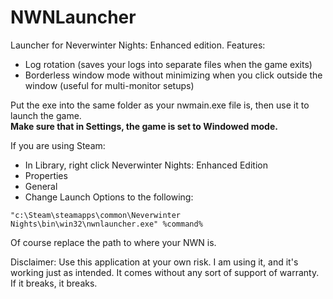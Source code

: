 # NWNLauncher

Launcher for Neverwinter Nights: Enhanced edition.
Features:
- Log rotation (saves your logs into separate files when the game exits)
- Borderless window mode without minimizing when you click outside the window (useful for multi-monitor setups)

Put the exe into the same folder as your nwmain.exe file is, then use it to launch the game.  
**Make sure that in Settings, the game is set to Windowed mode.**

If you are using Steam:
- In Library, right click Neverwinter Nights: Enhanced Edition
- Properties
- General
- Change Launch Options to the following:

```"c:\Steam\steamapps\common\Neverwinter Nights\bin\win32\nwnlauncher.exe" %command%```

Of course replace the path to where your NWN is.

Disclaimer: Use this application at your own risk. I am using it, and it's working just as intended. It comes without any sort of support of warranty. If it breaks, it breaks.
